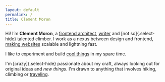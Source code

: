 ```yaml
---
layout: default
permalink: /
title: Clement Moron
---
```


<div class="container page">

Hi! I’m **Clement Moron**, a [frontend architect](about), [writer](notes) and [not so]{.select-hide} talented climber. I work as a nexus between design and frontend, [making websites](projects/work) scalable and lightning fast.

I like to experiment and build [cool things](projects/open-source) in my spare time.

I'm [crazy]{.select-hide} passionate about my craft, always looking out for original ideas and _new things_. I'm drawn to anything that involves hiking, climbing or [traveling](https://vimeo.com/120206922).

</div>
